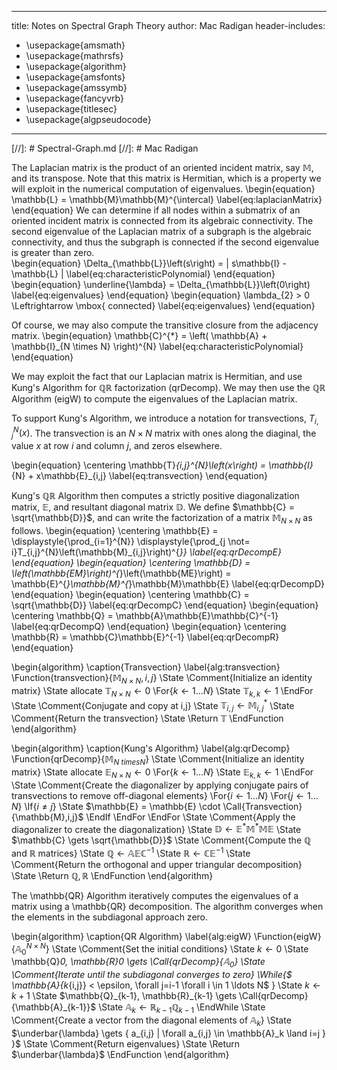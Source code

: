 
---
title: Notes on Spectral Graph Theory
author: Mac Radigan
header-includes:
 - \usepackage{amsmath}
 - \usepackage{mathrsfs}
 - \usepackage{algorithm}
 - \usepackage{amsfonts}
 - \usepackage{amssymb}
 - \usepackage{fancyvrb}
 - \usepackage{titlesec}
 - \usepackage{algpseudocode}
---
[//]: # Spectral-Graph.md
[//]: # Mac Radigan

The Laplacian matrix is the product of an oriented incident matrix, say $\mathbb{M}$,  and its transpose.  Note that this matrix is Hermitian, which is a property we will exploit in the numerical computation of eigenvalues.
\begin{equation}
\mathbb{L} = \mathbb{M}\mathbb{M}^{\intercal}
\label{eq:laplacianMatrix}
\end{equation}
We can determine if all nodes within a submatrix of an oriented incident matrix is connected from its algebraic connectivity.  The second eigenvalue of the Laplacian matrix of a subgraph is the algebraic connectivity, and thus the subgraph is connected if the second eigenvalue is greater than zero.  
\begin{equation} 
\Delta_{\mathbb{L}}\left(s\right) = | s\mathbb{I} - \mathbb{L} |
\label{eq:characteristicPolynomial}
\end{equation}
\begin{equation} 
\underline{\lambda} = \Delta_{\mathbb{L}}\left(0\right)
\label{eq:eigenvalues}
\end{equation}
\begin{equation} 
\lambda_{2} > 0 \Leftrightarrow \mbox{ connected}
\label{eq:eigenvalues}
\end{equation}

Of course, we may also compute the transitive closure from the adjacency matrix.
\begin{equation} 
\mathbb{C}^{*} = \left( \mathbb{A} + \mathbb{I}_{N \times N} \right)^{N}
\label{eq:characteristicPolynomial}
\end{equation}

We may exploit the fact that our Laplacian matrix is Hermitian, and use Kung's Algorithm for $\mathbb{QR}$ factorization (qrDecomp).  We may then use the $\mathbb{QR}$ Algorithm (eigW) to compute the eigenvalues of the Laplacian matrix.

To support Kung's Algorithm, we introduce a notation for transvections, $T_{i,j}^{N}\left(x\right)$.  The transvection is an $N \times N$ matrix with ones along the diaginal, the value $x$ at row $i$ and column $j$, and zeros elsewhere.

\begin{equation}
\centering
\mathbb{T}_{i,j}^{N}\left(x\right) = \mathbb{I}_{N} + x\mathbb{E}_{i,j}
\label{eq:transvection}
\end{equation}

Kung's $\mathbb{QR}$ Algorithm then computes a strictly positive diagonalization matrix, $\mathbb{E}$, and resultant diagonal matrix $\mathbb{D}$.  We define $\mathbb{C} = \sqrt{\mathbb{D}}$, and can write the factorization of a matrix $\mathbb{M}_{N \times N}$ as follows.
\begin{equation}
\centering
\mathbb{E} = \displaystyle{\prod_{i=1}^{N}} \displaystyle{\prod_{j \not= i}T_{i,j}^{N}\left(\mathbb{M}_{i,j}\right)^{*}}
\label{eq:qrDecompE}
\end{equation}
\begin{equation}
\centering
\mathbb{D} = \left(\mathbb{EM}\right)^{*}\left(\mathbb{ME}\right) = \mathbb{E}^{*}\mathbb{M}^{*}\mathbb{M}\mathbb{E}
\label{eq:qrDecompD}
\end{equation}
\begin{equation}
\centering
\mathbb{C} = \sqrt{\mathbb{D}}
\label{eq:qrDecompC}
\end{equation}
\begin{equation}
\centering
\mathbb{Q} = \mathbb{A}\mathbb{E}\mathbb{C}^{-1}
\label{eq:qrDecompQ}
\end{equation}
\begin{equation}
\centering
\mathbb{R} = \mathbb{C}\mathbb{E}^{-1}
\label{eq:qrDecompR}
\end{equation}

\begin{algorithm}
\caption{Transvection}
\label{alg:transvection}
\Function{transvection}{$\mathbb{M}_{N \times N},i,j$}
  \State \Comment{Initialize an identity matrix}
  \State allocate $\mathbb{T}_{N \times N} \gets 0$
  \For{$k \gets 1 \ldots N$}
    \State $\mathbb{T}_{k,k} \gets 1$
  \EndFor
  \State \Comment{Conjugate and copy at i,j}
  \State $\mathbb{T}_{i,j} \gets \mathbb{M}_{i,j}^{*}$
  \State \Comment{Return the transvection}
  \State \Return $\mathbb{T}$
\EndFunction
\end{algorithm}

\begin{algorithm}
\caption{Kung's Algorithm}
\label{alg:qrDecomp}
\Function{qrDecomp}{$\mathbb{M}_{N \ times N}$}
  \State \Comment{Initialize an identity matrix}
  \State allocate $\mathbb{E}_{N \times N} \gets 0$
  \For{$k \gets 1 \ldots N$}
    \State $\mathbb{E}_{k,k} \gets 1$
  \EndFor
  \State \Comment{Create the diagonalizer by applying conjugate pairs of transvections to remove off-diagonal elements}
  \For{$i \gets 1 \ldots N$}
    \For{$j \gets 1 \ldots N$}
      \If{$i \not= j$}
        \State $\mathbb{E} = \mathbb{E} \cdot \Call{Transvection}{\mathbb{M},i,j}$
      \EndIf
    \EndFor
  \EndFor
  \State \Comment{Apply the diagonalizer to create the diagonalization}
  \State $\mathbb{D} \gets \mathbb{E}^{*}\mathbb{M}^{*}\mathbb{M}\mathbb{E}$
  \State $\mathbb{C} \gets \sqrt{\mathbb{D}}$
  \State \Comment{Compute the $\mathbb{Q}$ and $\mathbb{R}$ matrices}
  \State $\mathbb{Q} \gets \mathbb{A}\mathbb{E}\mathbb{C}^{-1}$
  \State $\mathbb{R} \gets \mathbb{C}\mathbb{E}^{-1}$
  \State \Comment{Return the orthogonal and upper triangular decomposition}
  \State \Return $\mathbb{Q}, \mathbb{R}$
\EndFunction
\end{algorithm}

The \mathbb{QR} Algorithm iteratively computes the eigenvalues of a matrix using a \mathbb{QR} decomposition.  The algorithm converges when the elements in the subdiagonal approach zero.

\begin{algorithm}
\caption{QR Algorithm}
\label{alg:eigW}
\Function{eigW}{$\mathbb{A}^{N \times N}_0$}
  \State \Comment{Set the initial conditions}
  \State $k \gets 0$
  \State \mathbb{Q}_0, \mathbb{R}_0 \gets \Call{$qrDecomp$}{$\mathbb{A}_0$}
  \State \Comment{Iterate until the subdiagonal converges to zero}
  \While{$ \mathbb{A}_{k_{i,j}} < \epsilon, \forall j=i-1 \forall i \in 1 \ldots N$ }
    \State $k \gets k+1$
    \State $\mathbb{Q}_{k-1}, \mathbb{R}_{k-1} \gets \Call{qrDecomp}{\mathbb{A}_{k-1}}$
    \State $\mathbb{A}_{k} \gets \mathbb{R}_{k-1}\mathbb{Q}_{k-1}$
  \EndWhile
  \State \Comment{Create a vector from the diagonal elements of $\mathbb{A}_k$}
  \State $\underbar{\lambda} \gets \{ a_{i,j} | \forall a_{i,j} \in \mathbb{A}_k \land i=j \} }$
  \State \Comment{Return eigenvalues}
  \State \Return $\underbar{\lambda}$
\EndFunction
\end{algorithm}
